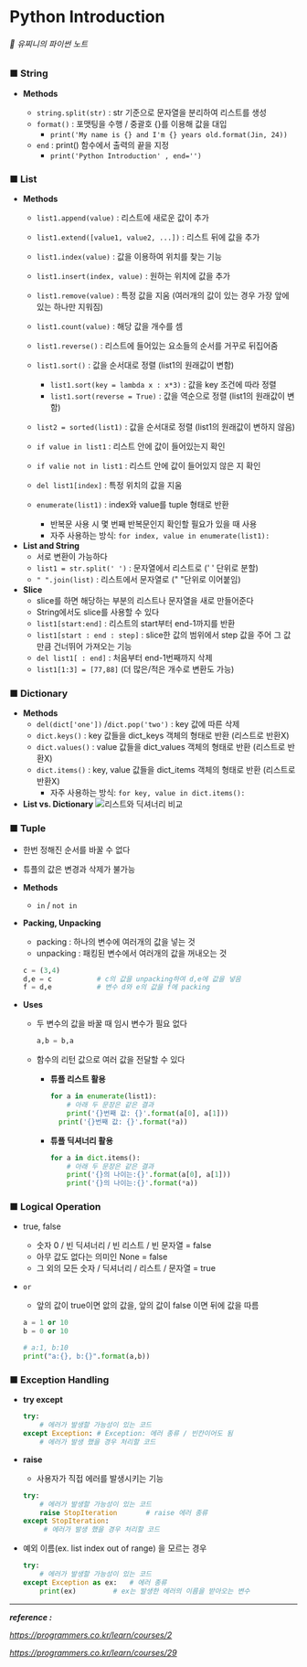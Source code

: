# Python Introduction

###### 💁 유찌니의 파이썬 노트



### ■ String

- **Methods**

  - `string.split(str)` :  str 기준으로 문자열을 분리하여 리스트를 생성
  - `format()` : 포맷팅을 수행 / 중괄호 {}를 이용해 값을 대입
    - `print('My name is {} and I'm {} years old.format(Jin, 24))`
  - `end` : print() 함수에서 출력의 끝을 지정
    - `print('Python Introduction' , end='')`

  


### ■ List

- **Methods**
  - `list1.append(value)` : 리스트에 새로운 값이 추가
  - `list1.extend([value1, value2, ...])` : 리스트 뒤에 값을 추가
  - `list1.index(value)` : 값을 이용하여 위치를 찾는 기능
  - `list1.insert(index, value)` : 원하는 위치에 값을 추가
  - `list1.remove(value)` : 특정 값을 지움
    (여러개의 값이 있는 경우 가장 앞에 있는 하나만 지워짐)
  - `list1.count(value)` : 해당 값을 개수를 셈 
  - `list1.reverse()` : 리스트에 들어있는 요소들의 순서를 거꾸로 뒤집어줌
  
  - `list1.sort()` : 값을 순서대로 정렬 (list1의 원래값이 변함)
    - `list1.sort(key = lambda x : x*3)` : 값을 key 조건에 따라 정렬 
    - `list1.sort(reverse = True)` : 값을 역순으로 정렬 (list1의 원래값이 변함)
  - `list2 = sorted(list1)` : 값을 순서대로 정렬 (list1의 원래값이 변하지 않음)
  - `if value in list1` : 리스트 안에 값이 들어있는지 확인 
  - `if valie not in list1` : 리스트 안에 값이 들어있지 않은 지 확인 
  - `del list1[index]` : 특정 위치의 값을 지움
  - `enumerate(list1)` : index와 value를 tuple 형태로 반환
    - 반복문 사용 시 몇 번째 반복문인지 확인할 필요가 있을 때 사용
    - 자주 사용하는 방식: `for index, value in enumerate(list1):`
- **List and String**
  - 서로 변환이 가능하다
  - `list1 = str.split(' ')` : 문자열에서 리스트로 (' ' 단위로 분할)
  - `" ".join(list)` : 리스트에서 문자열로 (" "단위로 이어붙임)
- **Slice**
  - slice를 하면 해당하는 부분의 리스트나 문자열을 새로 만들어준다
  - String에서도 slice를 사용할 수 있다
  - `list1[start:end]` : 리스트의 start부터 end-1까지를 반환
  - `list1[start : end : step]` :  slice한 값의 범위에서 step 값을 주어 그 값만큼 건너뛰어 가져오는 기능
  - `del list1[ : end]` :  처음부터 end-1번째까지 삭제
  - `list1[1:3] = [77,88]` (더 많은/적은 개수로 변환도 가능)



### ■ Dictionary

- **Methods**
  - `del(dict['one'])`  /`dict.pop('two')` : key 값에 따른 삭제
  - `dict.keys()` : key 값들을 dict_keys 객체의 형태로 반환 (리스트로 반환X)
  - `dict.values()` : value 값들을 dict_values 객체의 형태로 반환 (리스트로 반환X)
  - `dict.items()` : key, value 값들을 dict_items 객체의 형태로 반환 (리스트로 반환X)
    * 자주 사용하는 방식: `for key, value in dict.items():`
- **List vs. Dictionary**
  ![리스트와 딕셔너리 비교](https://user-images.githubusercontent.com/45402031/88435926-2f97e780-ce3e-11ea-8e1d-8d6ce975b1e0.png)



### ■ Tuple

- 한번 정해진 순서를 바꿀 수 없다

- 튜플의  값은 변경과 삭제가 불가능

- **Methods**

  - `in` / `not in` 

- **Packing, Unpacking**

  - packing : 하나의 변수에 여러개의 값을 넣는 것
  - unpacking : 패킹된 변수에서 여러개의 값을 꺼내오는 것

  ```python
  c = (3,4)
  d,e = c			# c의 값을 unpacking하여 d,e에 값을 넣음
  f = d,e			# 변수 d와 e의 값을 f에 packing
  ```

- **Uses**

  - 두 변수의 값을 바꿀 때 임시 변수가 필요 없다 

    ```python
    a,b = b,a
    ```

  - 함수의 리턴 값으로 여러 값을 전달할 수 있다

    - **튜플 리스트 활용**	

      ```python
      for a in enumerate(list1):
          # 아래 두 문장은 같은 결과
          print('{}번째 값: {}'.format(a[0], a[1]))
      	print('{}번째 값: {}'.format(*a))
      ```

    - **튜플 딕셔너리 활용**

      ```python
      for a in dict.items():
          # 아래 두 문장은 같은 결과
          print('{}의 나이는:{}'.format(a[0], a[1]))
          print('{}의 나이는:{}'.format(*a))
      ```



### ■ Logical Operation

- true, false

  - 숫자 0 / 빈 딕셔너리 / 빈 리스트 / 빈 문자열 = false
  - 아무 값도 없다는 의미인 None = false
  - 그 외의 모든 숫자 / 딕셔너리 / 리스트 / 문자열 = true

- `or`

  - 앞의 값이 true이면 앖의 값을, 앞의 값이 false 이면 뒤에 값을 따름

  ```python
  a = 1 or 10 
  b = 0 or 10
  
  # a:1, b:10
  print("a:{}, b:{}".format(a,b))	
  ```

  

### ■ Exception Handling

- **try  except**

  ```python
  try:
      # 에러가 발생할 가능성이 있는 코드
  except Exception:	# Exception: 에러 종류 / 빈칸이어도 됨
      # 에러가 발생 했을 경우 처리할 코드
  ```

- **raise**

  - 사용자가 직접 에러를 발생시키는 기능

  ```python
  try:
      # 에러가 발생할 가능성이 있는 코드
      raise StopIteration		# raise 에러 종류
  except StopIteration:
       # 에러가 발생 했을 경우 처리할 코드
  ```

- 예외 이름(ex. list index out of range) 을 모르는 경우 

  ```python
  try:
      # 에러가 발생할 가능성이 있는 코드
  except Exception as ex:	# 에러 종류
      print(ex)			# ex는 발생한 에러의 이름을 받아오는 변수
  ```



---



*__reference :__*

*<https://programmers.co.kr/learn/courses/2>*

*<https://programmers.co.kr/learn/courses/29>*